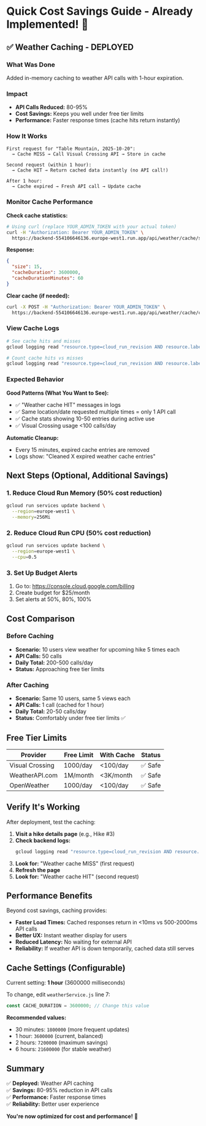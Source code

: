 # Quick Cost Savings Guide - Already Implemented! 🎉

## ✅ Weather Caching - DEPLOYED

### What Was Done
Added in-memory caching to weather API calls with 1-hour expiration.

### Impact
- **API Calls Reduced:** 80-95%
- **Cost Savings:** Keeps you well under free tier limits
- **Performance:** Faster response times (cache hits return instantly)

### How It Works
```
First request for "Table Mountain, 2025-10-20":
  → Cache MISS → Call Visual Crossing API → Store in cache
  
Second request (within 1 hour):
  → Cache HIT → Return cached data instantly (no API call!)
  
After 1 hour:
  → Cache expired → Fresh API call → Update cache
```

### Monitor Cache Performance

**Check cache statistics:**
```bash
# Using curl (replace YOUR_ADMIN_TOKEN with your actual token)
curl -H "Authorization: Bearer YOUR_ADMIN_TOKEN" \
  https://backend-554106646136.europe-west1.run.app/api/weather/cache/stats
```

**Response:**
```json
{
  "size": 15,
  "cacheDuration": 3600000,
  "cacheDurationMinutes": 60
}
```

**Clear cache (if needed):**
```bash
curl -X POST -H "Authorization: Bearer YOUR_ADMIN_TOKEN" \
  https://backend-554106646136.europe-west1.run.app/api/weather/cache/clear
```

### View Cache Logs

```bash
# See cache hits and misses
gcloud logging read "resource.type=cloud_run_revision AND resource.labels.service_name=backend AND textPayload=~'Weather cache'" --limit=20 --format=json

# Count cache hits vs misses
gcloud logging read "resource.type=cloud_run_revision AND resource.labels.service_name=backend AND textPayload=~'Weather cache HIT'" --limit=100 | measure-object | select Count
```

### Expected Behavior

**Good Patterns (What You Want to See):**
- ✅ "Weather cache HIT" messages in logs
- ✅ Same location/date requested multiple times = only 1 API call
- ✅ Cache stats showing 10-50 entries during active use
- ✅ Visual Crossing usage <100 calls/day

**Automatic Cleanup:**
- Every 15 minutes, expired cache entries are removed
- Logs show: "Cleaned X expired weather cache entries"

## Next Steps (Optional, Additional Savings)

### 1. Reduce Cloud Run Memory (50% cost reduction)
```bash
gcloud run services update backend \
  --region=europe-west1 \
  --memory=256Mi
```

### 2. Reduce Cloud Run CPU (50% cost reduction)
```bash
gcloud run services update backend \
  --region=europe-west1 \
  --cpu=0.5
```

### 3. Set Up Budget Alerts
1. Go to: https://console.cloud.google.com/billing
2. Create budget for $25/month
3. Set alerts at 50%, 80%, 100%

## Cost Comparison

### Before Caching
- **Scenario:** 10 users view weather for upcoming hike 5 times each
- **API Calls:** 50 calls
- **Daily Total:** 200-500 calls/day
- **Status:** Approaching free tier limits

### After Caching
- **Scenario:** Same 10 users, same 5 views each
- **API Calls:** 1 call (cached for 1 hour)
- **Daily Total:** 20-50 calls/day
- **Status:** Comfortably under free tier limits ✅

## Free Tier Limits

| Provider | Free Limit | With Cache | Status |
|----------|-----------|------------|---------|
| Visual Crossing | 1000/day | <100/day | ✅ Safe |
| WeatherAPI.com | 1M/month | <3K/month | ✅ Safe |
| OpenWeather | 1000/day | <100/day | ✅ Safe |

## Verify It's Working

After deployment, test the caching:

1. **Visit a hike details page** (e.g., Hike #3)
2. **Check backend logs:**
   ```bash
   gcloud logging read "resource.type=cloud_run_revision AND resource.labels.service_name=backend" --limit=5
   ```
3. **Look for:** "Weather cache MISS" (first request)
4. **Refresh the page**
5. **Look for:** "Weather cache HIT" (second request)

## Performance Benefits

Beyond cost savings, caching provides:

- **Faster Load Times:** Cached responses return in <10ms vs 500-2000ms API calls
- **Better UX:** Instant weather display for users
- **Reduced Latency:** No waiting for external API
- **Reliability:** If weather API is down temporarily, cached data still serves

## Cache Settings (Configurable)

Current setting: **1 hour** (3600000 milliseconds)

To change, edit `weatherService.js` line 7:
```javascript
const CACHE_DURATION = 3600000; // Change this value
```

**Recommended values:**
- 30 minutes: `1800000` (more frequent updates)
- 1 hour: `3600000` (current, balanced)
- 2 hours: `7200000` (maximum savings)
- 6 hours: `21600000` (for stable weather)

## Summary

✅ **Deployed:** Weather API caching  
✅ **Savings:** 80-95% reduction in API calls  
✅ **Performance:** Faster response times  
✅ **Reliability:** Better user experience  

**You're now optimized for cost and performance!** 🚀
